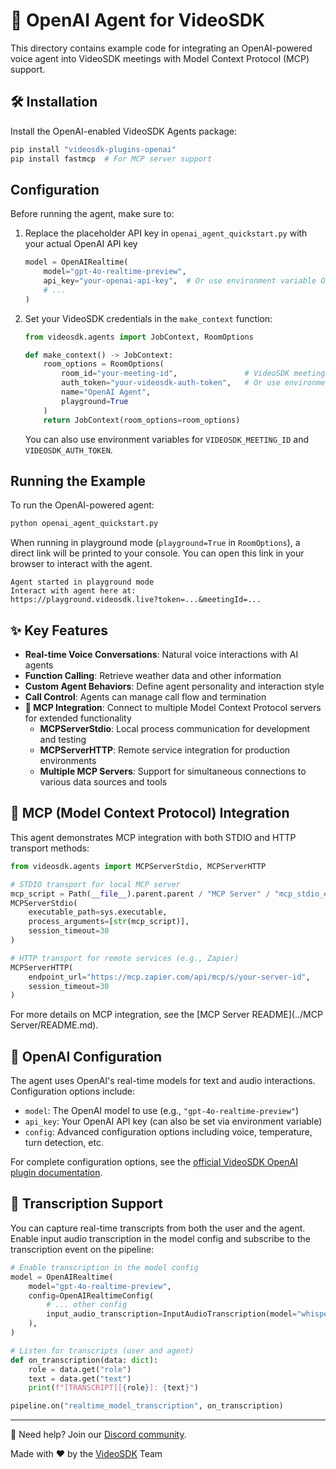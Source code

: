 # 🚀 OpenAI Agent for VideoSDK

This directory contains example code for integrating an OpenAI-powered voice agent into VideoSDK meetings with Model Context Protocol (MCP) support.

## 🛠️ Installation

Install the OpenAI-enabled VideoSDK Agents package:

```bash
pip install "videosdk-plugins-openai"
pip install fastmcp  # For MCP server support
```

## Configuration

Before running the agent, make sure to:

1. Replace the placeholder API key in `openai_agent_quickstart.py` with your actual OpenAI API key
   ```python
   model = OpenAIRealtime(
       model="gpt-4o-realtime-preview",
       api_key="your-openai-api-key",  # Or use environment variable OPENAI_API_KEY
       # ...
   )
   ```

2. Set your VideoSDK credentials in the `make_context` function:
   ```python
   from videosdk.agents import JobContext, RoomOptions

   def make_context() -> JobContext:
       room_options = RoomOptions(
           room_id="your-meeting-id",               # VideoSDK meeting ID
           auth_token="your-videosdk-auth-token",   # Or use environment variable VIDEOSDK_AUTH_TOKEN
           name="OpenAI Agent",
           playground=True
       )
       return JobContext(room_options=room_options)
   ```

   You can also use environment variables for `VIDEOSDK_MEETING_ID` and `VIDEOSDK_AUTH_TOKEN`.

## Running the Example

To run the OpenAI-powered agent:

```bash
python openai_agent_quickstart.py
```

When running in playground mode (`playground=True` in `RoomOptions`), a direct link will be printed to your console. You can open this link in your browser to interact with the agent.

```
Agent started in playground mode
Interact with agent here at:
https://playground.videosdk.live?token=...&meetingId=...
```

## ✨ Key Features

- **Real-time Voice Conversations**: Natural voice interactions with AI agents
- **Function Calling**: Retrieve weather data and other information
- **Custom Agent Behaviors**: Define agent personality and interaction style
- **Call Control**: Agents can manage call flow and termination
- **🔗 MCP Integration**: Connect to multiple Model Context Protocol servers for extended functionality
  - **MCPServerStdio**: Local process communication for development and testing
  - **MCPServerHTTP**: Remote service integration for production environments
  - **Multiple MCP Servers**: Support for simultaneous connections to various data sources and tools

## 🔗 MCP (Model Context Protocol) Integration

This agent demonstrates MCP integration with both STDIO and HTTP transport methods:

```python
from videosdk.agents import MCPServerStdio, MCPServerHTTP

# STDIO transport for local MCP server
mcp_script = Path(__file__).parent.parent / "MCP Server" / "mcp_stdio_example.py"
MCPServerStdio(
    executable_path=sys.executable,
    process_arguments=[str(mcp_script)],
    session_timeout=30
)

# HTTP transport for remote services (e.g., Zapier)
MCPServerHTTP(
    endpoint_url="https://mcp.zapier.com/api/mcp/s/your-server-id",
    session_timeout=30
)
```

For more details on MCP integration, see the [MCP Server README](../MCP Server/README.md).

## 🧠 OpenAI Configuration

The agent uses OpenAI's real-time models for text and audio interactions. Configuration options include:

- `model`: The OpenAI model to use (e.g., `"gpt-4o-realtime-preview"`)
- `api_key`: Your OpenAI API key (can also be set via environment variable)
- `config`: Advanced configuration options including voice, temperature, turn detection, etc.

For complete configuration options, see the [official VideoSDK OpenAI plugin documentation](https://docs.videosdk.live/ai_agents/plugins/openai).

## 📝 Transcription Support

You can capture real-time transcripts from both the user and the agent. Enable input audio transcription in the model config and subscribe to the transcription event on the pipeline:

```python
# Enable transcription in the model config
model = OpenAIRealtime(
    model="gpt-4o-realtime-preview",
    config=OpenAIRealtimeConfig(
        # ... other config
        input_audio_transcription=InputAudioTranscription(model="whisper-1"),
    ),
)

# Listen for transcripts (user and agent)
def on_transcription(data: dict):
    role = data.get("role")
    text = data.get("text")
    print(f"[TRANSCRIPT][{role}]: {text}")

pipeline.on("realtime_model_transcription", on_transcription)
```

---

🤝 Need help? Join our [Discord community](https://discord.com/invite/f2WsNDN9S5).

Made with ❤️ by the [VideoSDK](https://videosdk.live) Team

